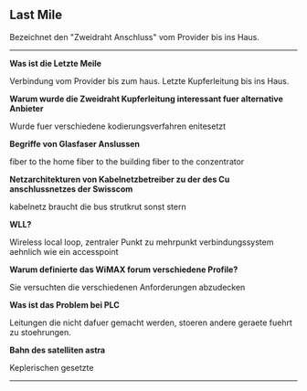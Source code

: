 ## Last Mile

Bezeichnet den "Zweidraht Anschluss" vom Provider bis ins Haus.

---

**Was ist die Letzte Meile**

Verbindung vom Provider bis zum haus.
Letzte Kupferleitung bis ins Haus.

**Warum wurde die Zweidraht Kupferleitung interessant fuer alternative Anbieter**

Wurde fuer verschiedene kodierungsverfahren enitesetzt

**Begriffe von Glasfaser Anslussen**

fiber to the home
fiber to the building
fiber to the conzentrator

**Netzarchitekturen von Kabelnetzbetreiber zu der des Cu anschlussnetzes der Swisscom**

kabelnetz braucht die bus strutkrut sonst stern

**WLL?**

Wireless local loop, zentraler Punkt zu mehrpunkt verbindungssystem
aehnlich wie ein accesspoint

**Warum definierte das WiMAX forum verschiedene Profile?**

Sie versuchten die verschiedenen Anforderungen abzudecken

**Was ist das Problem bei PLC**

Leitungen die nicht dafuer gemacht werden, stoeren andere geraete
fuehrt zu stoehrungen.

**Bahn des satelliten astra**

Keplerischen gesetzte

---
